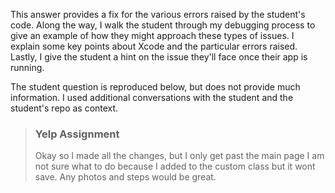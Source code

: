 This answer provides a fix for the various errors raised by the student's code.  Along the way, I walk the student through my debugging process to give an example of how they might approach these types of issues.  I explain some key points about Xcode and the particular errors raised.  Lastly, I give the student a hint on the issue they'll face once their app is running.

The student question is reproduced below, but does not provide much information.  I used additional conversations with the student and the student's repo as context.

> ### Yelp Assignment
>
> Okay so I made all the changes, but I only get past the main page I am not sure what to do because I added to the custom class but it wont save.
Any photos and steps would be great.
